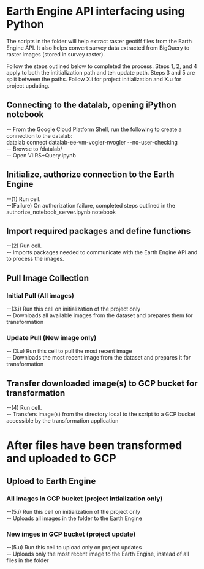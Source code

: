 # Earth Engine API interfacing using Python
The scripts in the folder will help extract raster geotiff files from the Earth Engine API.
It also helps convert survey data extracted from BigQuery to raster images (stored in survey raster).  
  
Follow the steps outlined below to completed the process. Steps 1, 2, and 4 apply to both the intitialization path and teh update path. Steps 3 and 5 are split between the paths. Follow X.i for project initialization and X.u for project updating.

## Connecting to the datalab, opening iPython notebook  
  -- From the Google Cloud Platform Shell, run the following to create a connection to the datalab:  
  datalab connect datalab-ee-vm-vogler-nvogler  --no-user-checking   
  -- Browse to /datalab/  
  -- Open VIIRS+Query.ipynb  
  
## Initialize, authorize connection to the Earth Engine  
 --(1) Run cell.  
 --(Failure) On authorization failure, completed steps outlined in the authorize_notebook_server.ipynb notebook  
  
## Import required packages and define functions  
  --(2) Run cell.  
  -- Imports packages needed to communicate with the Earth Engine API and to process the images.   
  
## Pull Image Collection    
### Initial Pull (All images)  
  --(3.i) Run this cell on initialization of the project only  
  -- Downloads all available images from the dataset and prepares them for transformation  
  
### Update Pull (New image only)  
  -- (3.u) Run this cell to pull the most recent image  
  -- Downloads the most recent image from the dataset and prepares it for transformation 
  
## Transfer downloaded image(s) to GCP bucket for transformation  
  --(4) Run cell.  
  -- Transfers image(s) from the directory local to the script to a GCP bucket accessible by the transformation application
  
# After files have been transformed and uploaded to GCP  
## Upload to Earth Engine  
### All images in GCP bucket (project intialization only)  
  --(5.i) Run this cell on initialization of the project only   
  -- Uploads all images in the folder to the Earth Engine  
  
### New imges in GCP bucket (project update) 
  --(5.u) Run this cell to upload only on project updates  
  -- Uploads only the most recent image to the Earth Engine, instead of all files in the folder  
  
